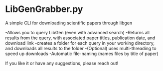 # LibGenGrabber.py
A simple CLI for downloading scientific papers through libgen

-Allows you to query LibGen (even with advanced search)
-Returns all results from the query, with associated paper titles, publication date, and download link
-creates a folder for each query in your working directory, and downloads all results to the folder
-(Optional) uses multi-threading to speed up downloads
-Automatic file-naming (names files by title of paper)

If you like it or have any suggestions, please reach out!
